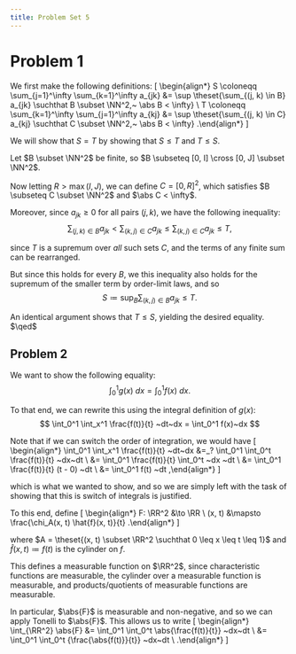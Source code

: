 ```yaml
---
title: Problem Set 5
---
```


# Problem 1

We first make the following definitions:
\[
\begin{align*}
S \coloneqq \sum_{j=1}^\infty \sum_{k=1}^\infty a_{jk} &= \sup \theset{\sum_{(j, k) \in B} a_{jk} \suchthat B \subset \NN^2,~ \abs B < \infty} \\
T \coloneqq \sum_{k=1}^\infty \sum_{j=1}^\infty a_{kj} &= \sup \theset{\sum_{(j, k) \in C} a_{kj} \suchthat C \subset \NN^2,~ \abs B < \infty}
.\end{align*}
\]

We will show that $S=T$ by showing that $S\leq T$ and $T \leq S$.

Let $B \subset \NN^2$ be finite, so $B \subseteq [0, I] \cross [0, J] \subset \NN^2$. 

Now letting $R > \max(I, J)$, we can define $C = [0, R]^2$, which satisfies $B \subseteq C \subset \NN^2$ and $\abs C < \infty$.

Moreover, since $a_{jk} \geq 0$ for all pairs $(j, k)$, we have the following inequality:
$$
\sum_{(j, k) \in B} a_{jk} <
\sum_{(k, j) \in C} a_{jk} \leq 
\sum_{(k, j) \in C} a_{jk} \leq 
T,
$$

since $T$ is a supremum over *all* such sets $C$, and the terms of any finite sum can be rearranged. 

But since this holds for every $B$, we this inequality also holds for the supremum of the smaller term by order-limit laws, and so
$$
S \coloneqq \sup_B \sum_{(k, j) \in B} a_{jk} \leq
T.
$$

An identical argument shows that $T \leq S$, yielding the desired equality. $\qed$

## Problem 2

We want to show the following equality:
$$
\int_0^1 g(x)~dx = \int_0^1 f(x)~dx
.$$

To that end, we can rewrite this using the integral definition of $g(x)$:
$$
\int_0^1 \int_x^1 \frac{f(t)}{t} ~dt~dx = \int_0^1 f(x)~dx
$$

Note that if we can switch the order of integration, we would have 
\[
\begin{align*}
\int_0^1 \int_x^1 \frac{f(t)}{t} ~dt~dx 
&=_?
\int_0^1 \int_0^t \frac{f(t)}{t} ~dx~dt \\
&= \int_0^1 \frac{f(t)}{t} \int_0^t ~dx ~dt \\
&= \int_0^1 \frac{f(t)}{t} (t - 0) ~dt \\
&= \int_0^1 f(t) ~dt
,\end{align*}
\]

which is what we wanted to show, and so we are simply left with the task of showing that this is switch of integrals is justified.

To this end, define
\[
\begin{align*}
F: \RR^2 &\to \RR \\
(x, t) &\mapsto \frac{\chi_A(x, t) \hat{f}(x, t)}{t}
.\end{align*}
\]

where $A = \theset{(x, t) \subset \RR^2 \suchthat 0 \leq x \leq t \leq 1}$ and $\hat{f}(x, t) \coloneqq f(t)$ is the cylinder on $f$.

This defines a measurable function on $\RR^2$, since characteristic functions are measurable, the cylinder over a measurable function is measurable, and products/quotients of measurable functions are measurable.

In particular, $\abs{F}$ is measurable and non-negative, and so we can apply Tonelli to $\abs{F}$.
This allows us to write 
\[
\begin{align*}
\int_{\RR^2} \abs{F} 
&= \int_0^1 \int_0^t \abs{\frac{f(t)}{t}} ~dx~dt \\
&=
\int_0^1 \int_0^t {\frac{\abs{f(t)}}{t}} ~dx~dt \\
.\end{align*}
\]
